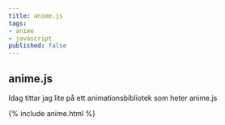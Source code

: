 ```yaml
---
title: anime.js
tags:
- anime
- javascript
published: false
---
```

## anime.js

Idag tittar jag lite på ett animationsbibliotek som heter anime.js

{% include anime.html %}